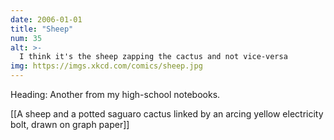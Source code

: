 ```yaml
---
date: 2006-01-01
title: "Sheep"
num: 35
alt: >-
  I think it's the sheep zapping the cactus and not vice-versa
img: https://imgs.xkcd.com/comics/sheep.jpg
---
```

Heading: Another from my high-school notebooks.

[[A sheep and a potted saguaro cactus linked by an arcing yellow electricity bolt, drawn on graph paper]]

